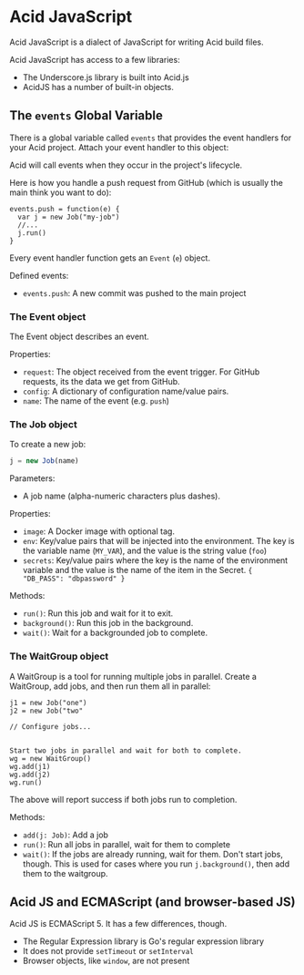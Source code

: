 # Acid JavaScript

Acid JavaScript is a dialect of JavaScript for writing Acid build files.

Acid JavaScript has access to a few libraries:

- The Underscore.js library is built into Acid.js
- AcidJS has a number of built-in objects.

## The `events` Global Variable

There is a global variable called `events` that provides the event handlers for
your Acid project. Attach your event handler to this object:

Acid will call events when they occur in the project's lifecycle.

Here is how you handle a push request from GitHub (which is usually the main
think you want to do):

```
events.push = function(e) {
  var j = new Job("my-job")
  //...
  j.run()
}
```

Every event handler function gets an `Event` (`e`) object.

Defined events:

- `events.push`: A new commit was pushed to the main project

### The Event object

The Event object describes an event.

Properties:

- `request`: The object received from the event trigger. For GitHub requests, its
  the data we get from GitHub.
- `config`: A dictionary of configuration name/value pairs.
- `name`: The name of the event (e.g. `push`)


### The Job object

To create a new job:

```javascript
j = new Job(name)
```

Parameters:

- A job name (alpha-numeric characters plus dashes).

Properties:

- `image`: A Docker image with optional tag.
- `env`: Key/value pairs that will be injected into the environment. The key is
  the variable name (`MY_VAR`), and the value is the string value (`foo`)
- `secrets`: Key/value pairs where the key is the name of the environment variable
  and the value is the name of the item in the Secret. `{ "DB_PASS": "dbpassword" }`

Methods:

- `run()`: Run this job and wait for it to exit.
- `background()`: Run this job in the background.
- `wait()`: Wait for a backgrounded job to complete.

### The WaitGroup object

A WaitGroup is a tool for running multiple jobs in parallel. Create a WaitGroup,
add jobs, and then run them all in parallel:

```
j1 = new Job("one")
j2 = new Job("two"

// Configure jobs...


Start two jobs in parallel and wait for both to complete.
wg = new WaitGroup()
wg.add(j1)
wg.add(j2)
wg.run()
```

The above will report success if both jobs run to completion.

Methods:

- `add(j: Job)`: Add a job
- `run()`: Run all jobs in parallel, wait for them to complete
- `wait()`: If the jobs are already running, wait for them. Don't start jobs, though.
  This is used for cases where you run `j.background()`, then add them to the waitgroup.

## Acid JS and ECMAScript (and browser-based JS)

Acid JS is ECMAScript 5. It has a few differences, though.

- The Regular Expression library is Go's regular expression library
- It does not provide `setTimeout` or `setInterval`
- Browser objects, like `window`, are not present

